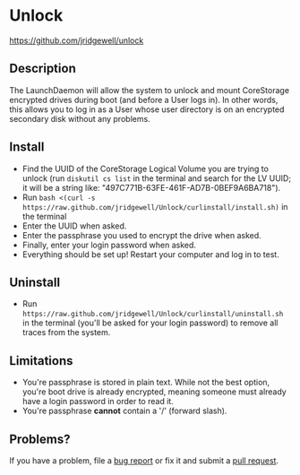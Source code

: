 Unlock
=========

https://github.com/jridgewell/unlock

## Description

The LaunchDaemon will allow the system to unlock and mount CoreStorage encrypted drives during boot (and before a User logs in). In other words, this allows you to log in as a User whose user directory is on an encrypted secondary disk without any problems.

## Install

- Find the UUID of the CoreStorage Logical Volume you are trying to unlock (run `diskutil cs list` in the terminal and search for the LV UUID; it will be a string like: "497C771B-63FE-461F-AD7B-0BEF9A6BA718").
- Run `bash <(curl -s https://raw.github.com/jridgewell/Unlock/curlinstall/install.sh)` in the terminal
- Enter the UUID when asked.
- Enter the passphrase you used to encrypt the drive when asked.
- Finally, enter your login password when asked.
- Everything should be set up! Restart your computer and log in to test.

## Uninstall

- Run `https://raw.github.com/jridgewell/Unlock/curlinstall/uninstall.sh` in the terminal (you'll be asked for your login password) to remove all traces from the system.

## Limitations

- You're passphrase is stored in plain text. While not the best option, you're boot drive is already encrypted, meaning someone must already have a login password in order to read it.
- You're passphrase __cannot__ contain a '/' (forward slash). 

## Problems?

If you have a problem, file a [bug report][issue] or fix it and submit a [pull request][pull].

[issue]: https://github.com/jridgewell/unlock/issues
[pull]: https://github.com/jridgewell/unlock/pulls
